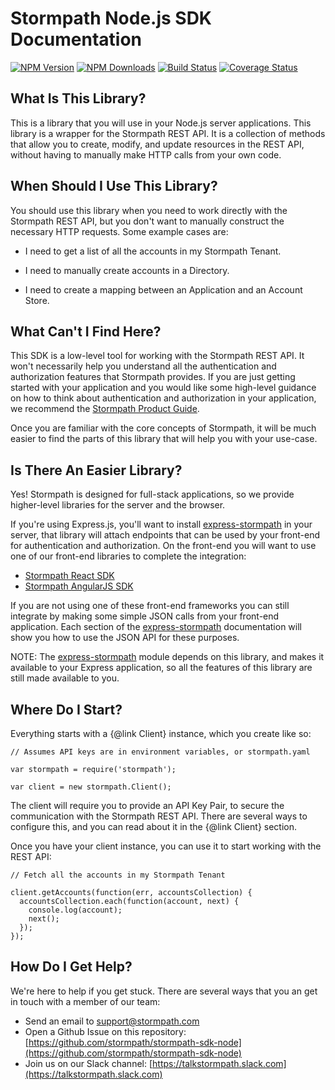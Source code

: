 # Stormpath Node.js SDK Documentation

[![NPM Version](https://img.shields.io/npm/v/stormpath.svg?style=flat)](https://npmjs.org/package/stormpath)
[![NPM Downloads](http://img.shields.io/npm/dm/stormpath.svg?style=flat)](https://npmjs.org/package/stormpath)
[![Build Status](https://img.shields.io/travis/stormpath/stormpath-sdk-node.svg?style=flat)](https://travis-ci.org/stormpath/stormpath-sdk-node)
[![Coverage Status](https://coveralls.io/repos/stormpath/stormpath-sdk-node/badge.svg?branch=master&service=github)](https://coveralls.io/github/stormpath/stormpath-sdk-node?branch=master)

## What Is This Library?

This is a library that you will use in your Node.js server applications.
This library is a wrapper for the Stormpath REST API.  It is a collection of
methods that allow you to create, modify, and update resources in the REST API,
without having to manually make HTTP calls from your own code.

## When Should I Use This Library?

You should use this library when you need to work directly with the Stormpath
REST API, but you don't want to manually construct the necessary HTTP requests.
Some example cases are:

* I need to get a list of all the accounts in my Stormpath Tenant.

* I need to manually create accounts in a Directory.

* I need to create a mapping between an Application and an Account Store.

## What Can't I Find Here?

This SDK is a low-level tool for working with the Stormpath REST API.  It won't
necessarily help you understand all the authentication and authorization features
that Stormpath provides.  If you are just getting started with your application
and you would like some high-level guidance on how to think about authentication
and authorization in your application, we recommend the [Stormpath Product Guide][].

Once you are familiar with the core concepts of Stormpath, it will be much
easier to find the parts of this library that will help you with your use-case.

## Is There An Easier Library?

Yes! Stormpath is designed for full-stack applications, so we provide higher-level
libraries for the server and the browser.

If you're using Express.js, you'll want to install [express-stormpath][] in your
server, that library will attach endpoints that can be used by your front-end for
authentication and authorization.  On the front-end you will want to use one of
our front-end libraries to complete the integration:

- [Stormpath React SDK][]
- [Stormpath AngularJS SDK][]

If you are not using one of these front-end frameworks you can still integrate
by making some simple JSON calls from your front-end application.  Each section
of the [express-stormpath][] documentation will show you how to use the JSON API
for these purposes.

NOTE: The [express-stormpath][] module depends on this library, and makes it
available to your Express application, so all the features of this library are
still made available to you.

## Where Do I Start?

Everything starts with a {@link Client} instance, which you create like so:

```
// Assumes API keys are in environment variables, or stormpath.yaml

var stormpath = require('stormpath');

var client = new stormpath.Client();
```

The client will require you to provide an API Key Pair, to secure the communication
with the Stormpath REST API.  There are several ways to configure this, and you
can read about it in the {@link Client} section.

Once you have your client instance, you can use it to start working with the
REST API:

```
// Fetch all the accounts in my Stormpath Tenant

client.getAccounts(function(err, accountsCollection) {
  accountsCollection.each(function(account, next) {
    console.log(account);
    next();
  });
});
```

## How Do I Get Help?

We're here to help if you get stuck.  There are several ways that you an get in
touch with a member of our team:

* Send an email to [support@stormpath.com](mailto:support@stormpath.com)
* Open a Github Issue on this repository: [https://github.com/stormpath/stormpath-sdk-node](https://github.com/stormpath/stormpath-sdk-node)
* Join us on our Slack channel: [https://talkstormpath.slack.com](https://talkstormpath.slack.com)

[Stormpath AngularJS SDK]: https://github.com/stormpath/stormpath-sdk-angularjs
[Stormpath Product Guide]: https://docs.stormpath.com/rest/product-guide/latest/
[Stormpath React SDK]: https://github.com/stormpath/stormpath-sdk-react
[express-stormpath]: https://docs.stormpath.com/nodejs/express/latest/
